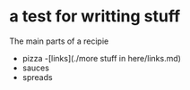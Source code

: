 # a test for writting stuff

The main parts of a recipie
- pizza
        -[links](./more stuff in here/links.md)
- sauces
- spreads
